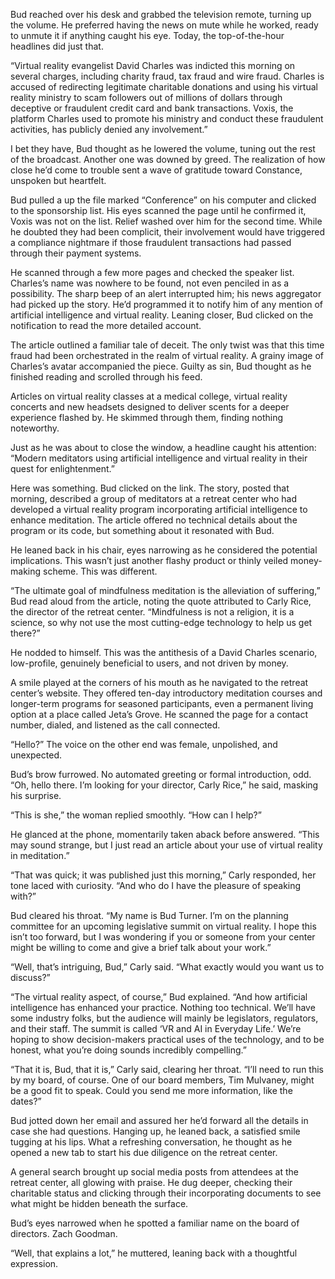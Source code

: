 Bud reached over his desk and grabbed the television remote, turning up the volume. He preferred having the news on mute while he worked, ready to unmute it if anything caught his eye. Today, the top-of-the-hour headlines did just that. 

“Virtual reality evangelist David Charles was indicted this morning on several charges, including charity fraud, tax fraud and wire fraud. Charles is accused of redirecting legitimate charitable donations and using his virtual reality ministry to scam followers out of millions of dollars through deceptive or fraudulent credit card and bank transactions. Voxis, the platform Charles used to promote his ministry and conduct these fraudulent activities, has publicly denied any involvement.” 

I bet they have, Bud thought as he lowered the volume, tuning out the rest of the broadcast. Another one was downed by greed. The realization of how close he’d come to trouble sent a wave of gratitude toward Constance, unspoken but heartfelt. 

Bud pulled a up the file marked “Conference” on his computer and clicked to the sponsorship list. His eyes scanned the page until he confirmed it, Voxis was not on the list. Relief washed over him for the second time. While he doubted they had been complicit, their involvement would have triggered a compliance nightmare if those fraudulent transactions had passed through their payment systems. 

He scanned through a few more pages and checked the speaker list. Charles’s name was nowhere to be found, not even penciled in as a possibility. The sharp beep of an alert interrupted him; his news aggregator had picked up the story. He’d programmed it to notify him of any mention of artificial intelligence and virtual reality. Leaning closer, Bud clicked on the notification to read the more detailed account. 

The article outlined a familiar tale of deceit. The only twist was that this time fraud had been orchestrated in the realm of virtual reality. A grainy image of Charles’s avatar accompanied the piece. Guilty as sin, Bud thought as he finished reading and scrolled through his feed. 

Articles on virtual reality classes at a medical college, virtual reality concerts and new headsets designed to deliver scents for a deeper experience flashed by. He skimmed through them, finding nothing noteworthy. 

Just as he was about to close the window, a headline caught his attention: “Modern meditators using artificial intelligence and virtual reality in their quest for enlightenment.” 

Here was something. Bud clicked on the link. The story, posted that morning, described a group of meditators at a retreat center who had developed a virtual reality program incorporating artificial intelligence to enhance meditation. The article offered no technical details about the program or its code, but something about it resonated with Bud. 

He leaned back in his chair, eyes narrowing as he considered the potential implications. This wasn’t just another flashy product or thinly veiled money-making scheme. This was different. 

“The ultimate goal of mindfulness meditation is the alleviation of suffering,” Bud read aloud from the article, noting the quote attributed to Carly Rice, the director of the retreat center. “Mindfulness is not a religion, it is a science, so why not use the most cutting-edge technology to help us get there?” 

He nodded to himself. This was the antithesis of a David Charles scenario, low-profile, genuinely beneficial to users, and not driven by money. 

A smile played at the corners of his mouth as he navigated to the retreat center’s website. They offered ten-day introductory meditation courses and longer-term programs for seasoned participants, even a permanent living option at a place called Jeta’s Grove. He scanned the page for a contact number, dialed, and listened as the call connected. 

“Hello?” The voice on the other end was female, unpolished, and unexpected. 

Bud’s brow furrowed. No automated greeting or formal introduction, odd. “Oh, hello there. I’m looking for your director, Carly Rice,” he said, masking his surprise. 

“This is she,” the woman replied smoothly. “How can I help?” 

He glanced at the phone, momentarily taken aback before answered. “This may sound strange, but I just read an article about your use of virtual reality in meditation.” 

“That was quick; it was published just this morning,” Carly responded, her tone laced with curiosity. “And who do I have the pleasure of speaking with?” 

Bud cleared his throat. “My name is Bud Turner. I’m on the planning committee for an upcoming legislative summit on virtual reality. I hope this isn’t too forward, but I was wondering if you or someone from your center might be willing to come and give a brief talk about your work.” 

“Well, that’s intriguing, Bud,” Carly said. “What exactly would you want us to discuss?” 

“The virtual reality aspect, of course,” Bud explained. “And how artificial intelligence has enhanced your practice. Nothing too technical. We’ll have some industry folks, but the audience will mainly be legislators, regulators, and their staff. The summit is called ‘VR and AI in Everyday Life.’ We’re hoping to show decision-makers practical uses of the technology, and to be honest, what you’re doing sounds incredibly compelling.” 

“That it is, Bud, that it is,” Carly said, clearing her throat. “I’ll need to run this by my board, of course. One of our board members, Tim Mulvaney, might be a good fit to speak. Could you send me more information, like the dates?” 

Bud jotted down her email and assured her he’d forward all the details in case she had questions. Hanging up, he leaned back, a satisfied smile tugging at his lips. What a refreshing conversation, he thought as he opened a new tab to start his due diligence on the retreat center. 

A general search brought up social media posts from attendees at the retreat center, all glowing with praise. He dug deeper, checking their charitable status and clicking through their incorporating documents to see what might be hidden beneath the surface. 

Bud’s eyes narrowed when he spotted a familiar name on the board of directors. Zach Goodman. 

“Well, that explains a lot,” he muttered, leaning back with a thoughtful expression.
